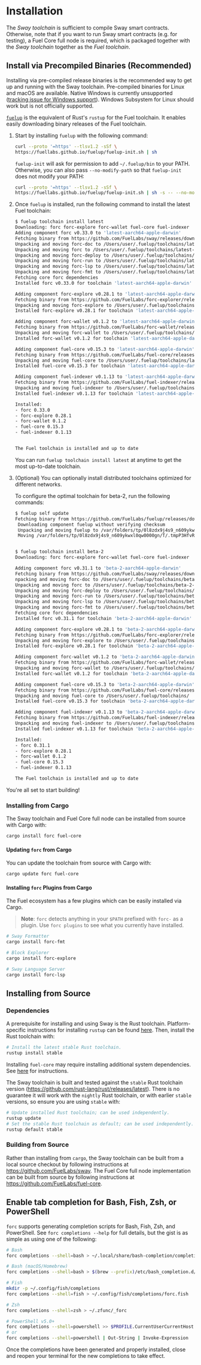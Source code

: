 # Installation

The _Sway toolchain_ is sufficient to compile Sway smart contracts. Otherwise, note that if you want to run Sway smart contracts (e.g. for testing), a Fuel Core full node is required, which is packaged together with the _Sway toolchain_ together as the _Fuel toolchain_.

## Install via Precompiled Binaries (Recommended)

Installing via pre-compiled release binaries is the recommended way to get up and running with the Sway toolchain. Pre-compiled binaries for Linux and macOS are available. Native Windows is currently unsupported ([tracking issue for Windows support](https://github.com/FuelLabs/sway/issues/1526)). Windows Subsystem for Linux should work but is not officially supported.

[`fuelup`](https://github.com/FuelLabs/fuelup) is the equivalent of Rust's `rustup` for the Fuel toolchain. It enables easily downloading binary releases of the Fuel toolchain.

1. Start by installing `fuelup` with the following command:

   ```sh
   curl --proto '=https' --tlsv1.2 -sSf \
   https://fuellabs.github.io/fuelup/fuelup-init.sh | sh
   ```

   `fuelup-init` will ask for permission to add `~/.fuelup/bin` to your PATH. Otherwise, you can also pass `--no-modify-path` so that `fuelup-init` does not modify your PATH:

   ```sh
   curl --proto '=https' --tlsv1.2 -sSf \
   https://fuellabs.github.io/fuelup/fuelup-init.sh | sh -s -- --no-modify-path
   ```

2. Once `fuelup` is installed, run the following command to install the latest Fuel toolchain:

   ```sh
   $ fuelup toolchain install latest
   Downloading: forc forc-explore forc-wallet fuel-core fuel-indexer
   Adding component forc v0.33.0 to 'latest-aarch64-apple-darwin'
   Fetching binary from https://github.com/FuelLabs/sway/releases/download/v0.33.0/forc-binaries-darwin_arm64.tar.gz
   Unpacking and moving forc-doc to /Users/user/.fuelup/toolchains/latest-aarch64-apple-darwin/bin
   Unpacking and moving forc to /Users/user/.fuelup/toolchains/latest-aarch64-apple-darwin/bin
   Unpacking and moving forc-deploy to /Users/user/.fuelup/toolchains/latest-aarch64-apple-darwin/bin
   Unpacking and moving forc-run to /Users/user/.fuelup/toolchains/latest-aarch64-apple-darwin/bin
   Unpacking and moving forc-lsp to /Users/user/.fuelup/toolchains/latest-aarch64-apple-darwin/bin
   Unpacking and moving forc-fmt to /Users/user/.fuelup/toolchains/latest-aarch64-apple-darwin/bin
   Fetching core forc dependencies
   Installed forc v0.33.0 for toolchain 'latest-aarch64-apple-darwin'

   Adding component forc-explore v0.28.1 to 'latest-aarch64-apple-darwin'
   Fetching binary from https://github.com/FuelLabs/forc-explorer/releases/download/v0.28.1/forc-explore-0.28.1-aarch64-apple-darwin.tar.gz
   Unpacking and moving forc-explore to /Users/user/.fuelup/toolchains/latest-aarch64-apple-darwin/bin
   Installed forc-explore v0.28.1 for toolchain 'latest-aarch64-apple-darwin'

   Adding component forc-wallet v0.1.2 to 'latest-aarch64-apple-darwin'
   Fetching binary from https://github.com/FuelLabs/forc-wallet/releases/download/v0.1.2/forc-wallet-0.1.2-aarch64-apple-darwin.tar.gz
   Unpacking and moving forc-wallet to /Users/user/.fuelup/toolchains/latest-aarch64-apple-darwin/bin
   Installed forc-wallet v0.1.2 for toolchain 'latest-aarch64-apple-darwin'

   Adding component fuel-core v0.15.3 to 'latest-aarch64-apple-darwin'
   Fetching binary from https://github.com/FuelLabs/fuel-core/releases/download/v0.15.3/fuel-core-0.15.3-aarch64-apple-darwin.tar.gz
   Unpacking and moving fuel-core to /Users/user/.fuelup/toolchains/latest-aarch64-apple-darwin/bin
   Installed fuel-core v0.15.3 for toolchain 'latest-aarch64-apple-darwin'

   Adding component fuel-indexer v0.1.13 to 'latest-aarch64-apple-darwin'
   Fetching binary from https://github.com/FuelLabs/fuel-indexer/releases/download/v0.1.13/fuel-indexer-0.1.13-aarch64-apple-darwin.tar.gz
   Unpacking and moving fuel-indexer to /Users/user/.fuelup/toolchains/latest-aarch64-apple-darwin/bin
   Installed fuel-indexer v0.1.13 for toolchain 'latest-aarch64-apple-darwin'

   Installed:
   - forc 0.33.0
   - forc-explore 0.28.1
   - forc-wallet 0.1.2
   - fuel-core 0.15.3
   - fuel-indexer 0.1.13


   The Fuel toolchain is installed and up to date
   ```

   You can run `fuelup toolchain install latest` at anytime to get the most up-to-date toolchain.

3. (Optional) You can optionally install distributed toolchains optimized for different networks.

   To configure the optimal toolchain for beta-2, run the following commands:

   ```sh
   $ fuelup self update
   Fetching binary from https://github.com/FuelLabs/fuelup/releases/download/v0.16.1/fuelup-0.16.1-aarch64-apple-darwin.tar.gz
    Downloading component fuelup without verifying checksum
    Unpacking and moving fuelup to /var/folders/tp/0l8zdx9j4s9_n609ykwxl0qw0000gn/T/.tmpP3HfvR
    Moving /var/folders/tp/0l8zdx9j4s9_n609ykwxl0qw0000gn/T/.tmpP3HfvR/fuelup to /Users/user/.fuelup/bin/fuelup


   $ fuelup toolchain install beta-2
   Downloading: forc forc-explore forc-wallet fuel-core fuel-indexer

   Adding component forc v0.31.1 to 'beta-2-aarch64-apple-darwin'
   Fetching binary from https://github.com/FuelLabs/sway/releases/download/v0.31.1/forc-binaries-darwin_arm64.tar.gz
   npacking and moving forc-doc to /Users/user/.fuelup/toolchains/beta-2-aarch64-apple-darwin/bin
   Unpacking and moving forc to /Users/user/.fuelup/toolchains/beta-2-aarch64-apple-darwin/bin
   Unpacking and moving forc-deploy to /Users/user/.fuelup/toolchains/beta-2-aarch64-apple-darwin/bin
   Unpacking and moving forc-run to /Users/user/.fuelup/toolchains/beta-2-aarch64-apple-darwin/bin
   Unpacking and moving forc-lsp to /Users/user/.fuelup/toolchains/beta-2-aarch64-apple-darwin/bin
   Unpacking and moving forc-fmt to /Users/user/.fuelup/toolchains/beta-2-aarch64-apple-darwin/bin
   Fetching core forc dependencies
   Installed forc v0.31.1 for toolchain 'beta-2-aarch64-apple-darwin'

   Adding component forc-explore v0.28.1 to 'beta-2-aarch64-apple-darwin'
   Fetching binary from https://github.com/FuelLabs/forc-explorer/releases/download/v0.28.1/forc-explore-0.28.1-aarch64-apple-darwin.tar.gz
   Unpacking and moving forc-explore to /Users/user/.fuelup/toolchains/beta-2-aarch64-apple-darwin/bin
   Installed forc-explore v0.28.1 for toolchain 'beta-2-aarch64-apple-darwin'

   Adding component forc-wallet v0.1.2 to 'beta-2-aarch64-apple-darwin'
   Fetching binary from https://github.com/FuelLabs/forc-wallet/releases/download/v0.1.2/forc-wallet-0.1.2-aarch64-apple-darwin.tar.gz
   Unpacking and moving forc-wallet to /Users/user/.fuelup/toolchains/beta-2-aarch64-apple-darwin/bin
   Installed forc-wallet v0.1.2 for toolchain 'beta-2-aarch64-apple-darwin'

   Adding component fuel-core v0.15.3 to 'beta-2-aarch64-apple-darwin'
   Fetching binary from https://github.com/FuelLabs/fuel-core/releases/download/v0.15.3/fuel-core-0.15.3-aarch64-apple-darwin.tar.gz
   Unpacking and moving fuel-core to /Users/user/.fuelup/toolchains/    beta-2-aarch64-apple-darwin/bin
   Installed fuel-core v0.15.3 for toolchain 'beta-2-aarch64-apple-darwin'

   Adding component fuel-indexer v0.1.13 to 'beta-2-aarch64-apple-darwin'
   Fetching binary from https://github.com/FuelLabs/fuel-indexer/releases/download/v0.1.13/fuel-indexer-0.1.13-aarch64-apple-darwin.tar.gz
   Unpacking and moving fuel-indexer to /Users/user/.fuelup/toolchains/beta-2-aarch64-apple-darwin/bin
   Installed fuel-indexer v0.1.13 for toolchain 'beta-2-aarch64-apple-darwin'

   Installed:
   - forc 0.31.1
   - forc-explore 0.28.1
   - forc-wallet 0.1.2
   - fuel-core 0.15.3
   - fuel-indexer 0.1.13

   The Fuel toolchain is installed and up to date
   ```

You're all set to start building!

### Installing from Cargo

The Sway toolchain and Fuel Core full node can be installed from source with Cargo with:

```sh
cargo install forc fuel-core
```

#### Updating `forc` from Cargo

You can update the toolchain from source with Cargo with:

```sh
cargo update forc fuel-core
```

#### Installing `forc` Plugins from Cargo

The Fuel ecosystem has a few plugins which can be easily installed via Cargo.

> **Note**: `forc` detects anything in your `$PATH` prefixed with `forc-` as a plugin. Use `forc plugins` to see what you currently have installed.

```sh
# Sway Formatter
cargo install forc-fmt

# Block Explorer
cargo install forc-explore

# Sway Language Server
cargo install forc-lsp
```

## Installing from Source

### Dependencies

A prerequisite for installing and using Sway is the Rust toolchain. Platform-specific instructions for installing `rustup` can be found [here](https://www.rust-lang.org/tools/install). Then, install the Rust toolchain with:

```sh
# Install the latest stable Rust toolchain.
rustup install stable
```

Installing `fuel-core` may require installing additional system dependencies. See [here](https://github.com/FuelLabs/fuel-core#building) for instructions.

The Sway toolchain is built and tested against the `stable` Rust toolchain version (<https://github.com/rust-lang/rust/releases/latest>). There is no guarantee it will work with the `nightly` Rust toolchain, or with earlier `stable` versions, so ensure you are using `stable` with:

```sh
# Update installed Rust toolchain; can be used independently.
rustup update
# Set the stable Rust toolchain as default; can be used independently.
rustup default stable
```

### Building from Source

Rather than installing from `cargo`, the Sway toolchain can be built from a local source checkout by following instructions at <https://github.com/FuelLabs/sway>. The Fuel Core full node implementation can be built from source by following instructions at <https://github.com/FuelLabs/fuel-core>.

## Enable tab completion for Bash, Fish, Zsh, or PowerShell

`forc` supports generating completion scripts for Bash, Fish, Zsh, and PowerShell. See `forc completions --help` for full details, but the gist is as simple as using one of the following:

```sh
# Bash
forc completions --shell=bash > ~/.local/share/bash-completion/completions/forc

# Bash (macOS/Homebrew)
forc completions --shell=bash > $(brew --prefix)/etc/bash_completion.d/forc.bash-completion

# Fish
mkdir -p ~/.config/fish/completions
forc completions --shell=fish > ~/.config/fish/completions/forc.fish

# Zsh
forc completions --shell=zsh > ~/.zfunc/_forc

# PowerShell v5.0+
forc completions --shell=powershell >> $PROFILE.CurrentUserCurrentHost
# or
forc completions --shell=powershell | Out-String | Invoke-Expression
```

Once the completions have been generated and properly installed, close and reopen your terminal for the new completions to take effect.
